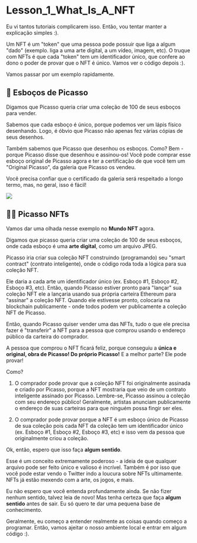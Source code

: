# Lesson_1_What_Is_A_NFT

Eu vi tantos tutoriais complicarem isso. Então, vou tentar manter a explicação simples :).

Um NFT é um "token" que uma pessoa pode possuir que liga a algum "dado" (exemplo. liga a uma arte digital, a um vídeo, imagem, etc). O truque com NFTs é que cada "token" tem um identificador único, que confere ao dono o poder de provar que o NFT é único. Vamos ver o código depois :).

Vamos passar por um exemplo rapidamente.

## 🎨 Esboços de Picasso

Digamos que Picasso queria criar uma coleção de 100 de seus esboços para vender.

Sabemos que cada esboço é único, porque podemos ver um lápis físico desenhando. Logo, é óbvio que Picasso não apenas fez várias cópias de seus desenhos.

Também sabemos que Picasso que desenhou os esboços. Como? Bem - porque Picasso disse que desenhou e assinou-os! Você pode comprar esse esboço original de Picasso agora e ter a certificação de que você tem um "Original Picasso", da galeria que Picasso os vendeu.

Você precisa confiar que o certificado da galeria será respeitado a longo termo, mas, no geral, isso é fácil!

![](https://i.imgur.com/FLBd1l0.png)

## 👨‍💻 Picasso NFTs

Vamos dar uma olhada nesse exemplo no **Mundo NFT** agora.

Digamos que picasso queria criar uma coleção de 100 de seus esboços, onde cada esboço é uma **arte digital**, como um arquivo JPEG.

Picasso iria criar sua coleção NFT construindo (programando) seu "smart contract" (contrato inteligente), onde o código roda toda a lógica para sua coleção NFT.

Ele daria a cada arte um identificador único (ex. Esboço #1, Esboço #2, Esboço #3, etc). Então, quando Picasso estiver pronto para "lançar" sua coleção NFT ele a lançaria usando sua própria carteira Ethereum para "assinar" a coleção NFT. Quando ele estivesse pronto, colocaria na blockchain publicamente - onde todos podem ver publicamente a coleção NFT de Picasso.

Então, quando Picasso quiser vender uma das NFTs, tudo o que ele precisa fazer é "transferir" a NFT para a pessoa que comprou usando o endereço público da carteira do comprador.

A pessoa que comprou o NFT ficará feliz, porque conseguiu a **única e original, obra de Picasso! Do próprio Picasso!** E a melhor parte? Ele pode provar!

Como?

1. O comprador pode provar que a coleção NFT foi originalmente assinada e criado por Picasso, porque a NFT mostraria que veio de um contrato inteligente assinado por Picasso. Lembre-se, Picasso assinou a coleção com seu endereço público! Geralmente, artistas anunciam publicamente o endereço de suas carteiras para que ninguém possa fingir ser eles.

2. O comprador pode provar porque a NFT é um esboço único de Picasso de sua coleção pois cada NFT da coleção tem um identificador único (ex. Esboço #1, Esboço #2, Esboço #3, etc) e isso vem da pessoa que originalmente criou a coleção.

Ok, então, espero que isso faça **algum sentido**.

Esse é um conceito extremamente poderoso - a ideia de que qualquer arquivo pode ser feito único e valioso é incrível. Também é por isso que você pode estar vendo o Twitter indo a loucura sobre NFTs ultimamente. NFTs já estão mexendo com a arte, os jogos, e mais.

Eu não espero que você entenda profundamente ainda. Se não fizer nenhum sentido, talvez leia de novo! Mas tenha certeza que faça **algum sentido** antes de sair. Eu só quero te dar uma pequena base de conhecimento.

Geralmente, eu começo a entender realmente as coisas quando começo a programar. Então, vamos ajeitar o nosso ambiente local e entrar em algum código :).
